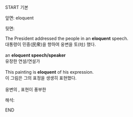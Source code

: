 START
기본

앞면:
eloquent


뒷면:
<div>The President addressed the people in an <strong>eloquent</strong> speech. </div><div>대통령이 민중(民衆)을 향하여 웅변을 토(吐) 했다.</div><div><br></div><div>an <b>eloquent speech/speaker</b> </div><div>유창한 연설/연설가</div><div><br></div><div><div><div>This painting is <strong>eloquent</strong> of his expression. </div><div><div>이 그림은 그의 표정을 생생히 표현했다.</div></div></div></div><div><div><br></div></div><div>웅변의 , 표현이 풍부한</div>


해석:

END